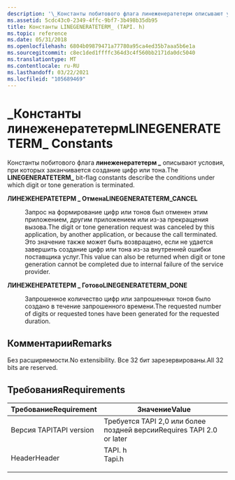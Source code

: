 ```yaml
---
description: '\_Константы побитового флага линеженератетерм описывают условия, при которых заканчивается создание цифр или тона.'
ms.assetid: 5cdc43c0-2349-4ffc-9bf7-3b498b35db95
title: Константы LINEGENERATETERM_ (TAPI. h)
ms.topic: reference
ms.date: 05/31/2018
ms.openlocfilehash: 6804b09879471a77780a95ca4ed35b7aaa5b6e1a
ms.sourcegitcommit: c8ec1ded1ffffc364d3c4f560bb2171da0dc5040
ms.translationtype: MT
ms.contentlocale: ru-RU
ms.lasthandoff: 03/22/2021
ms.locfileid: "105689469"
---
```

# <a name="linegenerateterm_-constants"></a><span data-ttu-id="6c3f5-103">\_Константы линеженератетерм</span><span class="sxs-lookup"><span data-stu-id="6c3f5-103">LINEGENERATETERM\_ Constants</span></span>

<span data-ttu-id="6c3f5-104">Константы побитового флага **линеженератетерм \_** описывают условия, при которых заканчивается создание цифр или тона.</span><span class="sxs-lookup"><span data-stu-id="6c3f5-104">The **LINEGENERATETERM\_** bit-flag constants describe the conditions under which digit or tone generation is terminated.</span></span>

<dl> <dt>

<span data-ttu-id="6c3f5-105"><span id="LINEGENERATETERM_CANCEL"></span><span id="linegenerateterm_cancel"></span>**ЛИНЕЖЕНЕРАТЕТЕРМ \_ Отмена**</span><span class="sxs-lookup"><span data-stu-id="6c3f5-105"><span id="LINEGENERATETERM_CANCEL"></span><span id="linegenerateterm_cancel"></span>**LINEGENERATETERM\_CANCEL**</span></span>
</dt> <dd> <dl> <dt>



<span data-ttu-id="6c3f5-106">Запрос на формирование цифр или тонов был отменен этим приложением, другим приложением или из-за прекращения вызова.</span><span class="sxs-lookup"><span data-stu-id="6c3f5-106">The digit or tone generation request was canceled by this application, by another application, or because the call terminated.</span></span> <span data-ttu-id="6c3f5-107">Это значение также может быть возвращено, если не удается завершить создание цифр или тона из-за внутренней ошибки поставщика услуг.</span><span class="sxs-lookup"><span data-stu-id="6c3f5-107">This value can also be returned when digit or tone generation cannot be completed due to internal failure of the service provider.</span></span>


</dt> </dl> </dd> <dt>

<span data-ttu-id="6c3f5-108"><span id="LINEGENERATETERM_DONE"></span><span id="linegenerateterm_done"></span>**ЛИНЕЖЕНЕРАТЕТЕРМ \_ Готово**</span><span class="sxs-lookup"><span data-stu-id="6c3f5-108"><span id="LINEGENERATETERM_DONE"></span><span id="linegenerateterm_done"></span>**LINEGENERATETERM\_DONE**</span></span>
</dt> <dd> <dl> <dt>



<span data-ttu-id="6c3f5-109">Запрошенное количество цифр или запрошенных тонов было создано в течение запрошенного времени.</span><span class="sxs-lookup"><span data-stu-id="6c3f5-109">The requested number of digits or requested tones have been generated for the requested duration.</span></span>


</dt> </dl> </dd> </dl>

## <a name="remarks"></a><span data-ttu-id="6c3f5-110">Комментарии</span><span class="sxs-lookup"><span data-stu-id="6c3f5-110">Remarks</span></span>

<span data-ttu-id="6c3f5-111">Без расширяемости.</span><span class="sxs-lookup"><span data-stu-id="6c3f5-111">No extensibility.</span></span> <span data-ttu-id="6c3f5-112">Все 32 бит зарезервированы.</span><span class="sxs-lookup"><span data-stu-id="6c3f5-112">All 32 bits are reserved.</span></span>

## <a name="requirements"></a><span data-ttu-id="6c3f5-113">Требования</span><span class="sxs-lookup"><span data-stu-id="6c3f5-113">Requirements</span></span>



| <span data-ttu-id="6c3f5-114">Требование</span><span class="sxs-lookup"><span data-stu-id="6c3f5-114">Requirement</span></span> | <span data-ttu-id="6c3f5-115">Значение</span><span class="sxs-lookup"><span data-stu-id="6c3f5-115">Value</span></span> |
|-------------------------|-----------------------------------------------------------------------------------|
| <span data-ttu-id="6c3f5-116">Версия TAPI</span><span class="sxs-lookup"><span data-stu-id="6c3f5-116">TAPI version</span></span><br/> | <span data-ttu-id="6c3f5-117">Требуется TAPI 2,0 или более поздней версии</span><span class="sxs-lookup"><span data-stu-id="6c3f5-117">Requires TAPI 2.0 or later</span></span><br/>                                             |
| <span data-ttu-id="6c3f5-118">Header</span><span class="sxs-lookup"><span data-stu-id="6c3f5-118">Header</span></span><br/>       | <dl> <span data-ttu-id="6c3f5-119"><dt>TAPI. h</dt></span><span class="sxs-lookup"><span data-stu-id="6c3f5-119"><dt>Tapi.h</dt></span></span> </dl> |



 

 




